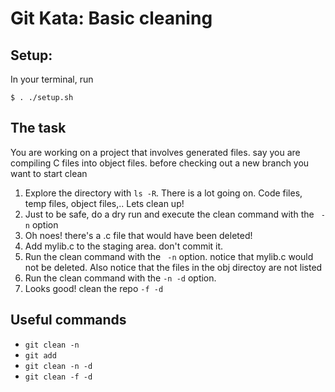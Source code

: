 # Git Kata: Basic cleaning 

## Setup:
In your terminal, run
```
$ . ./setup.sh
```

## The task
You are working on a project that involves generated files.  say you are compiling C files into object files.
before checking out a new branch you want to start clean

1. Explore the directory with `ls -R`. There is a lot going on.  Code files, temp files, object files,..  Lets clean up!
1. Just to be safe, do a dry run and execute the clean command with the ` -n` option
1. Oh noes!  there's a .c file that would have been deleted!  
1. Add mylib.c to the staging area. don't commit it.
1. Run the clean command with the ` -n` option. notice that mylib.c would not be deleted. Also notice that the files in the obj directoy are not listed
1. Run the clean command with the ` -n -d ` option. 
1. Looks good! clean the repo ` -f -d `


## Useful commands
- `git clean -n`
- `git add`
- `git clean -n -d`
- `git clean -f -d`
